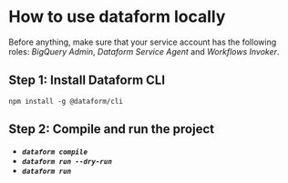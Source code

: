 
# How to use dataform locally

Before anything, make sure that your service account has the following roles: *BigQuery Admin*, *Dataform Service Agent* and *Workflows Invoker*.
## Step 1: Install Dataform CLI
`npm install -g @dataform/cli`

## Step 2: Compile and run the project

- ***`dataform compile`***
- ***`dataform run --dry-run`***
- ***`dataform run`***
